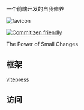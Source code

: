
一个前端开发的自我修养

![favicon](https://forguo.cn/favicon.ico)

[![Commitizen friendly](https://img.shields.io/badge/commitizen-friendly-brightgreen?logo=github)](http://commitizen.github.io/cz-cli/)

The Power of Small Changes

## 框架

[vitepress](https://vitepress.vuejs.org/)

## 访问

